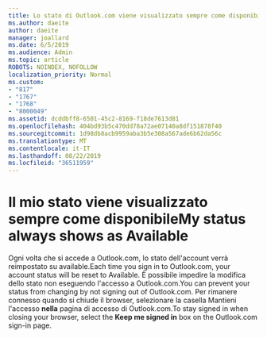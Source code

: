```yaml
---
title: Lo stato di Outlook.com viene visualizzato sempre come disponibile
ms.author: daeite
author: daeite
manager: joallard
ms.date: 6/5/2019
ms.audience: Admin
ms.topic: article
ROBOTS: NOINDEX, NOFOLLOW
localization_priority: Normal
ms.custom:
- "817"
- "1767"
- "1768"
- "8000049"
ms.assetid: dcddbff8-6501-45c2-8169-f18de7613d81
ms.openlocfilehash: 404bd93b5c470dd78a72ae07140a8df151878f40
ms.sourcegitcommit: 1d98db8acb9959aba3b5e308a567ade6b62da56c
ms.translationtype: MT
ms.contentlocale: it-IT
ms.lasthandoff: 08/22/2019
ms.locfileid: "36511959"
---
```

# <a name="my-status-always-shows-as-available"></a><span data-ttu-id="a37ab-102">Il mio stato viene visualizzato sempre come disponibile</span><span class="sxs-lookup"><span data-stu-id="a37ab-102">My status always shows as Available</span></span>

<span data-ttu-id="a37ab-103">Ogni volta che si accede a Outlook.com, lo stato dell'account verrà reimpostato su available.</span><span class="sxs-lookup"><span data-stu-id="a37ab-103">Each time you sign in to Outlook.com, your account status will be reset to Available.</span></span> <span data-ttu-id="a37ab-104">È possibile impedire la modifica dello stato non eseguendo l'accesso a Outlook.com.</span><span class="sxs-lookup"><span data-stu-id="a37ab-104">You can prevent your status from changing by not signing out of Outlook.com.</span></span> <span data-ttu-id="a37ab-105">Per rimanere connesso quando si chiude il browser, selezionare la casella Mantieni l'accesso **nella** pagina di accesso di Outlook.com.</span><span class="sxs-lookup"><span data-stu-id="a37ab-105">To stay signed in when closing your browser, select the **Keep me signed in** box on the Outlook.com sign-in page.</span></span>
